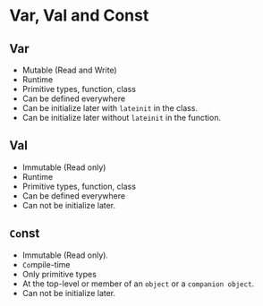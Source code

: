 # Var, Val and Const

## Var
- Mutable (Read and Write)
- Runtime
- Primitive types, function, class
- Can be defined everywhere
- Can be initialize later with `lateinit` in the class.
- Can be initialize later without `lateinit` in the function.

## Val
- Immutable (Read only)
- Runtime
- Primitive types, function, class
- Can be defined everywhere
- Can not be initialize later.

## `Co`nst
- Immutable (Read only).
- `Co`mpile-time
- Only primitive types
- At the top-level or member of an `object` or a `companion object`.
- Can not be initialize later.
